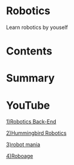 # Robotics 
Learn robotics by youself
# Contents
# Summary
# YouTube
[1)Robotics Back-End](https://www.youtube.com/@RoboticsBackEnd)

[2)Hummingbird Robotics](https://www.youtube.com/@hummingbird19/videos)

[3)robot mania](https://www.youtube.com/@robotmania8896/videos)

[4)Roboage](https://www.youtube.com/@roboage1027)
